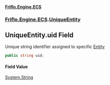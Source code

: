 #### [Friflo.Engine.ECS](index.md#'index')
### [Friflo.Engine.ECS](Friflo.Engine.ECS.md#'Friflo.Engine.ECS').[UniqueEntity](UniqueEntity.md#'Friflo.Engine.ECS.UniqueEntity')

## UniqueEntity.uid Field

Unique string identifier assigned to specific [Entity](Entity.md#'Friflo.Engine.ECS.Entity')

```csharp
public string uid;
```

#### Field Value
[System.String](https://docs.microsoft.com/en-us/dotnet/api/System.String#'System.String')